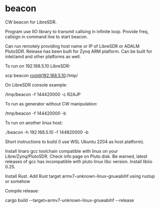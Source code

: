 # beacon
CW beacon for LibreSDR.

Program use IIO library to transmit callsing in infinite loop.
Provide freq, callsign in command line to start beacon.

Can run remotely providing host name or IP of LibreSDR or ADALM PlutoSDR. 
Release has been built for Zynq ARM platform. Can be built for intel/amd and other platforms as well.

To run on 192.168.5.10 LibreSDR:

scp beacon root@192.168.5.10:/tmp/

On LibreSDR console example:

/tmp/beacon -f 144420000 -c R2AJP

To run as generator without CW manipulation:

/tmp/beacon -f 144420000 -b

To run on another linux host:

./beacon -h 192.168.5.10 -f 144820000 -b

Short instructions to build (I use WSL Ubuntu 2204 as host platform).

Install linaro gcc toolchain compatible with linux on your Libre/Zynq/PlutoSDR. Check info page on Pluto disk.
Be warned, latest releases of gcc has incompatible with pluto linux libc version.
Install libiio 0.25. 

Install Rust.
Add Rust target armv7-unknown-linux-gnueabihf using rustup or somehow

Compile release:

cargo build --target=armv7-unknown-linux-gnueabihf --release